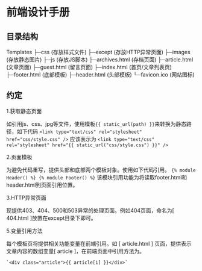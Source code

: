 前端设计手册
===

目录结构
---
Templates
├─css             (存放样式文件)
├─except          (存放HTTP异常页面)
├─images          (存放静态图片)
├─js              (存放JS脚本)
├─archives.html   (存档页面)
├─article.html    (文章页面)
├─guest.html      (留言页面)
├─index.html      (首页/文章列表页)
├─footer.html     (底部模板)
├─header.html     (头部模板)
└─favicon.ico     (网站图标)

约定
---
1.获取静态页面

如引用js、css、jpg等文件，使用模板`{{ static_url(path) }}`来转换为静态路径，如下代码
	`<link type="text/css" rel="stylesheet" href="css/style.css" />`
应该表示为
	`<link type="text/css" rel="stylesheet" href="{{ static_url("css/style.css") }}" />`

2.页面模板

为避免代码重写，提供头部和底部两个模板对象。使用如下代码引用。
	``{% module Header() %}
	{% module Footer() %}``
该模块引用功能为将读取footer.html和header.html到页面引用位置。

3.HTTP异常页面

现提供403、404、500和503异常的处理页面。例如404页面，命名为[ 404.html ]放置在except目录下即可。

5.变量引用方法

每个模板页将提供相关功能变量在前端引用。如 [ article.html ] 页面，提供表示文章内容的数组变量[ article ]，在前端页面中引用方法为。

	`<div class="article">{{ article[1] }}</div>`